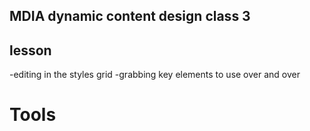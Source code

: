 ## MDIA dynamic content design class 3

## lesson 
-editing in the styles grid
-grabbing key elements to use over and over

# Tools